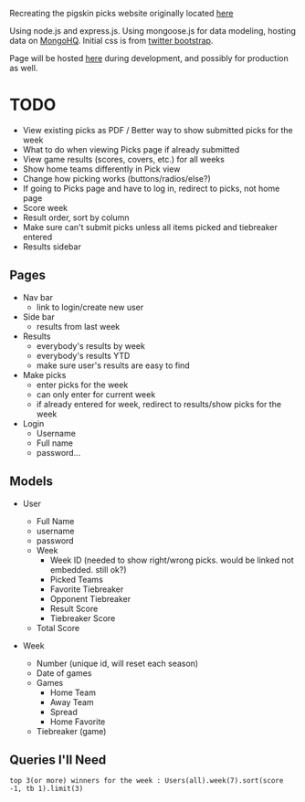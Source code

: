 Recreating the pigskin picks website originally located [here][southslope_url]

Using node.js and express.js.
Using mongoose.js for data modeling, hosting data on [MongoHQ][mongohq_url].
Initial css is from [twitter bootstrap][bootstrap_url].

Page will be hosted [here][heroku_url] during development, and possibly for production as well.



[southslope_url]: http://www.southslope.net/~mattbenge/pigskin/  "Original Pick Site"
[mongohq_url]: http://www.mongohq.com
[bootstrap_url]: http://twitter.github.com/bootstrap
[heroku_url]: http://pigskinpicks.herokuapp.com


# TODO

* View existing picks as PDF / Better way to show submitted picks for the week
* What to do when viewing Picks page if already submitted
* View game results (scores, covers, etc.) for all weeks
* Show home teams differently in Pick view
* Change how picking works (buttons/radios/else?)
* If going to Picks page and have to log in, redirect to picks, not home page
* Score week
* Result order, sort by column
* Make sure can't submit picks unless all items picked and tiebreaker entered
* Results sidebar

Pages
-----

* Nav bar
  * link to login/create new user
* Side bar
  * results from last week
* Results
  * everybody's results by week
  * everybody's results YTD
  * make sure user's results are easy to find
* Make picks
  * enter picks for the week
  * can only enter for current week
  * if already entered for week, redirect to results/show picks for the week
* Login
  * Username
  * Full name
  * password...


Models
------

* User
  * Full Name
  * username
  * password
  * Week
     * Week ID (needed to show right/wrong picks. would be linked not embedded. still ok?)
     * Picked Teams
     * Favorite Tiebreaker
     * Opponent Tiebreaker
     * Result Score
     * Tiebreaker Score
  * Total Score

* Week
  * Number (unique id, will reset each season)
  * Date of games
  * Games
     * Home Team
     * Away Team
     * Spread
     * Home Favorite
  * Tiebreaker (game)

Queries I'll Need
-----------------
    top 3(or more) winners for the week : Users(all).week(7).sort(score -1, tb 1).limit(3)
